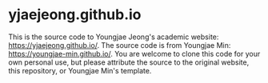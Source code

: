 # yjaejeong.github.io

This is the source code to Youngjae Jeong's academic website: https://yjaejeong.github.io/. 
The source code is from Youngjae Min: https://youngjae-min.github.io/.
You are welcome to clone this code for your own personal use, but please attribute the source to the original website, this repository, or Youngjae Min's template.
